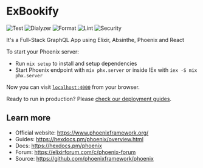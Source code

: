 # ExBookify
![Test](https://github.com/adrianowsh/ex_bookify/actions/workflows/tests.yml/badge.svg)
![Dialyzer](https://github.com/adrianowsh/ex_bookify/actions/workflows/dialyzer.yml/badge.svg)
![Format](https://github.com/adrianowsh/ex_bookify/actions/workflows/format.yml/badge.svg)
![Lint](https://github.com/adrianowsh/ex_bookify/actions/workflows/lint.yml/badge.svg)
![Security](https://github.com/adrianowsh/ex_bookify/actions/workflows/security.yml/badge.svg)

It's a Full-Stack GraphQL App using Elixir, Absinthe, Phoenix and React

To start your Phoenix server:

  * Run `mix setup` to install and setup dependencies
  * Start Phoenix endpoint with `mix phx.server` or inside IEx with `iex -S mix phx.server`

Now you can visit [`localhost:4000`](http://localhost:4000) from your browser.

Ready to run in production? Please [check our deployment guides](https://hexdocs.pm/phoenix/deployment.html).

## Learn more

  * Official website: https://www.phoenixframework.org/
  * Guides: https://hexdocs.pm/phoenix/overview.html
  * Docs: https://hexdocs.pm/phoenix
  * Forum: https://elixirforum.com/c/phoenix-forum
  * Source: https://github.com/phoenixframework/phoenix
